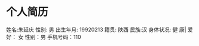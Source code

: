 #                         个人简历
 姓名:朱延庆
 性别: 男
 出生年月: 19920213
 籍贯: 陕西
 民族:汉
 身体状况: 健  康|
 爱好： 女
 性别：男
 手机号码：110
